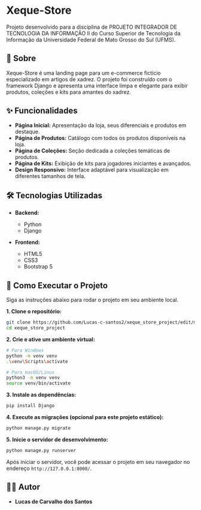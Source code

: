 # Xeque-Store

Projeto desenvolvido para a disciplina de PROJETO INTEGRADOR DE TECNOLOGIA DA INFORMAÇÃO II do Curso Superior de Tecnologia da Informação da Universidade Federal de Mato Grosso do Sul (UFMS).

## 📖 Sobre

Xeque-Store é uma landing page para um e-commerce fictício especializado em artigos de xadrez. O projeto foi construído com o framework Django e apresenta uma interface limpa e elegante para exibir produtos, coleções e kits para amantes do xadrez.

## ✨ Funcionalidades

- **Página Inicial:** Apresentação da loja, seus diferenciais e produtos em destaque.
- **Página de Produtos:** Catálogo com todos os produtos disponíveis na loja.
- **Página de Coleções:** Seção dedicada a coleções temáticas de produtos.
- **Página de Kits:** Exibição de kits para jogadores iniciantes e avançados.
- **Design Responsivo:** Interface adaptável para visualização em diferentes tamanhos de tela.

## 🛠️ Tecnologias Utilizadas

- **Backend:**
  - Python
  - Django

- **Frontend:**
  - HTML5
  - CSS3
  - Bootstrap 5

## 🚀 Como Executar o Projeto

Siga as instruções abaixo para rodar o projeto em seu ambiente local.

**1. Clone o repositório:**
```bash
git clone https://github.com/Lucas-c-santos2/xeque_store_project/edit/main/README.md
cd xeque_store_project
```

**2. Crie e ative um ambiente virtual:**
```bash
# Para Windows
python -m venv venv
.\venv\Scripts\activate

# Para macOS/Linux
python3 -m venv venv
source venv/bin/activate
```

**3. Instale as dependências:**
```bash
pip install Django
```

**4. Execute as migrações (opcional para este projeto estático):**
```bash
python manage.py migrate
```

**5. Inicie o servidor de desenvolvimento:**
```bash
python manage.py runserver
```

Após iniciar o servidor, você pode acessar o projeto em seu navegador no endereço `http://127.0.0.1:8000/`.

## 👨‍💻 Autor

- **Lucas de Carvalho dos Santos**
